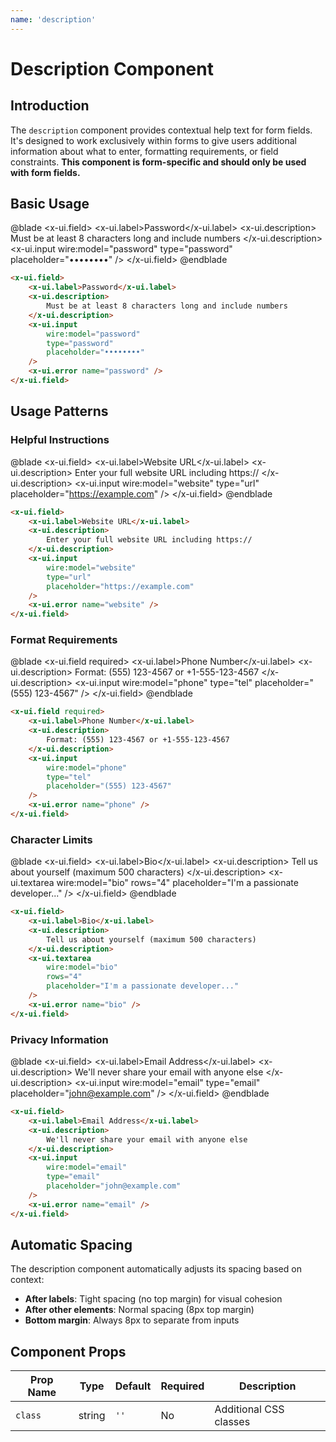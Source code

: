 ```yaml
---
name: 'description'
---
```


# Description Component

## Introduction

The `description` component provides contextual help text for form fields. It's designed to work exclusively within forms to give users additional information about what to enter, formatting requirements, or field constraints. **This component is form-specific and should only be used with form fields.**

## Basic Usage

@blade
<x-demo class="flex justify-center">
    <x-ui.field>
        <x-ui.label>Password</x-ui.label>
        <x-ui.description>
            Must be at least 8 characters long and include numbers
        </x-ui.description>
        <x-ui.input 
            wire:model="password" 
            type="password"
            placeholder="••••••••"
        />
    </x-ui.field>
</x-demo>
@endblade

```html
<x-ui.field>
    <x-ui.label>Password</x-ui.label>
    <x-ui.description>
        Must be at least 8 characters long and include numbers
    </x-ui.description>
    <x-ui.input 
        wire:model="password" 
        type="password"
        placeholder="••••••••"
    />
    <x-ui.error name="password" />
</x-ui.field>
```

## Usage Patterns

### Helpful Instructions

@blade
<x-demo class="flex justify-center">
    <x-ui.field>
        <x-ui.label>Website URL</x-ui.label>
        <x-ui.description>
            Enter your full website URL including https://
        </x-ui.description>
        <x-ui.input 
            wire:model="website" 
            type="url"
            placeholder="https://example.com"
        />
    </x-ui.field>
</x-demo>
@endblade

```html
<x-ui.field>
    <x-ui.label>Website URL</x-ui.label>
    <x-ui.description>
        Enter your full website URL including https://
    </x-ui.description>
    <x-ui.input 
        wire:model="website" 
        type="url"
        placeholder="https://example.com"
    />
    <x-ui.error name="website" />
</x-ui.field>
```

### Format Requirements

@blade
<x-demo class="flex justify-center">
    <x-ui.field required>
        <x-ui.label>Phone Number</x-ui.label>
        <x-ui.description>
            Format: (555) 123-4567 or +1-555-123-4567
        </x-ui.description>
        <x-ui.input 
            wire:model="phone" 
            type="tel"
            placeholder="(555) 123-4567"
        />
    </x-ui.field>
</x-demo>
@endblade

```html
<x-ui.field required>
    <x-ui.label>Phone Number</x-ui.label>
    <x-ui.description>
        Format: (555) 123-4567 or +1-555-123-4567
    </x-ui.description>
    <x-ui.input 
        wire:model="phone" 
        type="tel"
        placeholder="(555) 123-4567"
    />
    <x-ui.error name="phone" />
</x-ui.field>
```

### Character Limits

@blade
<x-demo class="flex justify-center">
    <x-ui.field>
        <x-ui.label>Bio</x-ui.label>
        <x-ui.description>
            Tell us about yourself (maximum 500 characters)
        </x-ui.description>
        <x-ui.textarea 
            wire:model="bio" 
            rows="4"
            placeholder="I'm a passionate developer..."
        />
    </x-ui.field>
</x-demo>
@endblade

```html
<x-ui.field>
    <x-ui.label>Bio</x-ui.label>
    <x-ui.description>
        Tell us about yourself (maximum 500 characters)
    </x-ui.description>
    <x-ui.textarea 
        wire:model="bio" 
        rows="4"
        placeholder="I'm a passionate developer..."
    />
    <x-ui.error name="bio" />
</x-ui.field>
```

### Privacy Information

@blade
<x-demo class="flex justify-center">
    <x-ui.field>
        <x-ui.label>Email Address</x-ui.label>
        <x-ui.description>
            We'll never share your email with anyone else
        </x-ui.description>
        <x-ui.input 
            wire:model="email" 
            type="email"
            placeholder="john@example.com"
        />
    </x-ui.field>
</x-demo>
@endblade

```html
<x-ui.field>
    <x-ui.label>Email Address</x-ui.label>
    <x-ui.description>
        We'll never share your email with anyone else
    </x-ui.description>
    <x-ui.input 
        wire:model="email" 
        type="email"
        placeholder="john@example.com"
    />
    <x-ui.error name="email" />
</x-ui.field>
```

## Automatic Spacing

The description component automatically adjusts its spacing based on context:

- **After labels**: Tight spacing (no top margin) for visual cohesion
- **After other elements**: Normal spacing (8px top margin)
- **Bottom margin**: Always 8px to separate from inputs

## Component Props

| Prop Name | Type | Default | Required | Description |
|-----------|------|---------|----------|-------------|
| `class` | string | `''` | No | Additional CSS classes |

